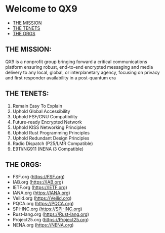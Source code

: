 # Welcome to QX9

- [THE MISSION](#the-mission)
- [THE TENETS](#the-tenets)
- [THE ORGS](#the-orgs)
  
## THE MISSION:

QX9 is a nonprofit group bringing forward a critical communications platform ensuring robust, end-to-end encrypted messaging and media delivery to any local, global, or interplanetary agency, focusing on privacy and first responder availability in a post-quantum era

## THE TENETS:

1. Remain Easy To Explain
2. Uphold Global Accessibility
3. Uphold FSF/GNU Compatibility
4. Future-ready Encrypted Network
5. Uphold KISS Networking Principles
6. Uphold Rust Programming Principles
7. Uphold Redundant Design Principles
8. Radio Dispatch (P25/LMR Compatible)
9. E911/NG911 (NENA i3 Compatible)

## THE ORGS:

- FSF.org (https://FSF.org)
- IAB.org (https://IAB.org)
- IETF.org (https://IETF.org)
- IANA.org (https://IANA.org)
- Veilid.org (https://Veilid.org)
- PQCA.org (https://PQCA.org)
- SPI-INC.org (https://SPI-INC.org)
- Rust-lang.org (https://Rust-lang.org)
- Project25.org (https://Project25.org)
- NENA.org (https://NENA.org)

